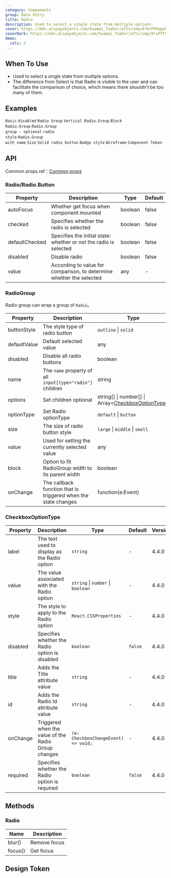 ```yaml
---
category: Components
group: Data Entry
title: Radio
description: Used to select a single state from multiple options.
cover: https://mdn.alipayobjects.com/huamei_7uahnr/afts/img/A*mrPVRope68wAAAAAAAAAAAAADrJ8AQ/original
coverDark: https://mdn.alipayobjects.com/huamei_7uahnr/afts/img/A*xPfTSphsiA0AAAAAAAAAAAAADrJ8AQ/original
demo:
  cols: 2
---
```


## When To Use

- Used to select a single state from multiple options.
- The difference from Select is that Radio is visible to the user and can facilitate the comparison of choice, which means there shouldn't be too many of them.

## Examples

<!-- prettier-ignore-start -->
<code src="./demo/basic.tsx">Basic</code>
<code src="./demo/disabled.tsx">disabled</code>
<code src="./demo/radiogroup.tsx">Radio Group</code>
<code src="./demo/radiogroup-more.tsx">Vertical Radio.Group</code>
<code src="./demo/radiogroup-block.tsx" version="5.21.0">Block Radio.Group</code>
<code src="./demo/radiogroup-options.tsx">Radio.Group group - optional</code>
<code src="./demo/radiobutton.tsx">radio style</code>
<code src="./demo/radiogroup-with-name.tsx">Radio.Group with name</code>
<code src="./demo/size.tsx">Size</code>
<code src="./demo/radiobutton-solid.tsx">Solid radio button</code>
<code src="./demo/badge.tsx" debug>Badge style</code>
<code src="./demo/wireframe.tsx" debug>Wireframe</code>
<code src="./demo/component-token.tsx" debug>Component Token</code>
<!-- prettier-ignore-end -->

## API

Common props ref：[Common props](/docs/react/common-props)

### Radio/Radio.Button

| Property | Description | Type | Default |
| --- | --- | --- | --- |
| autoFocus | Whether get focus when component mounted | boolean | false |
| checked | Specifies whether the radio is selected | boolean | false |
| defaultChecked | Specifies the initial state: whether or not the radio is selected | boolean | false |
| disabled | Disable radio | boolean | false |
| value | According to value for comparison, to determine whether the selected | any | - |

### RadioGroup

Radio group can wrap a group of `Radio`。

| Property | Description | Type | Default | Version |
| --- | --- | --- | --- | --- |
| buttonStyle | The style type of radio button | `outline` \| `solid` | `outline` |  |
| defaultValue | Default selected value | any | - |  |
| disabled | Disable all radio buttons | boolean | false |  |
| name | The `name` property of all `input[type="radio"]` children | string | - |  |
| options | Set children optional | string\[] \| number\[] \| Array&lt;[CheckboxOptionType](#checkboxoptiontype)> | - |  |
| optionType | Set Radio optionType | `default` \| `button` | `default` | 4.4.0 |
| size | The size of radio button style | `large` \| `middle` \| `small` | - |  |
| value | Used for setting the currently selected value | any | - |  |
| block | Option to fit RadioGroup width to its parent width | boolean | false | 5.21.0 |
| onChange | The callback function that is triggered when the state changes | function(e:Event) | - |  |

### CheckboxOptionType

| Property | Description | Type | Default | Version |
| --- | --- | --- | --- | --- |
| label | The text used to display as the Radio option | `string` | - | 4.4.0 |
| value | The value associated with the Radio option | `string` \| `number` \| `boolean` | - | 4.4.0 |
| style | The style to apply to the Radio option | `React.CSSProperties` | - | 4.4.0 |
| disabled | Specifies whether the Radio option is disabled | `boolean` | `false` | 4.4.0 |
| title | Adds the Title attribute value | `string` | - | 4.4.0 |
| id | Adds the Radio Id attribute value | `string` | - | 4.4.0 |
| onChange | Triggered when the value of the Radio Group changes | `(e: CheckboxChangeEvent) => void;` | - | 4.4.0 |
| required | Specifies whether the Radio option is required | `boolean` | `false` | 4.4.0 |

## Methods

### Radio

| Name    | Description  |
| ------- | ------------ |
| blur()  | Remove focus |
| focus() | Get focus    |

## Design Token

<ComponentTokenTable component="Radio"></ComponentTokenTable>

